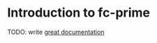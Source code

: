 # Introduction to fc-prime

TODO: write [great documentation](http://jacobian.org/writing/what-to-write/)
